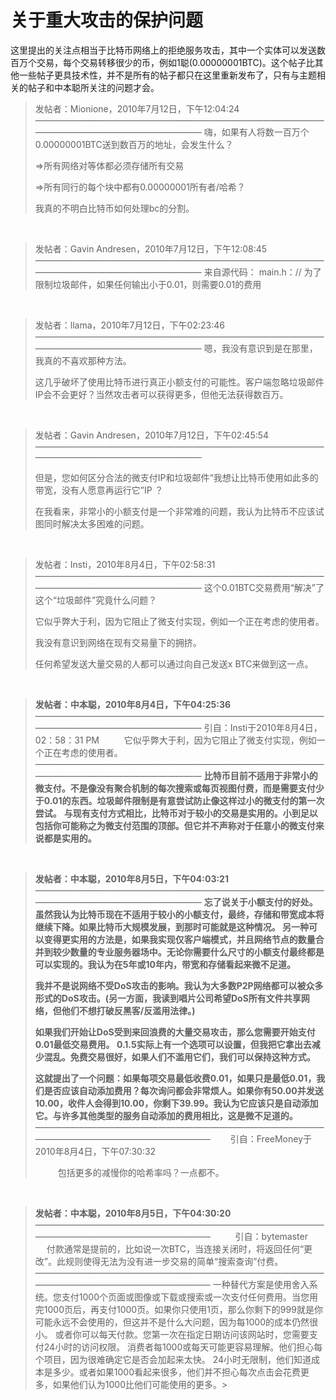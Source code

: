 # 关于重大攻击的保护问题

这里提出的关注点相当于比特币网络上的拒绝服务攻击，其中一个实体可以发送数百万个交易，每个交易转移很少的币，例如1聪(0.00000001BTC)。这个帖子比其他一些帖子更具技术性，并不是所有的帖子都只在这里重新发布了，只有与主题相关的帖子和中本聪所关注的问题才会。

> 发帖者：Mionione，2010年7月12日，下午12:04:24
> ————————————————————————————————————————————————————
> 嗨，如果有人将数一百万个0.00000001BTC送到数百万的地址，会发生什么？
>
> =>所有网络对等体都必须存储所有交易
>
> =>所有同行的每个块中都有0.00000001所有者/哈希？
>
> 我真的不明白比特币如何处理bc的分割。

<br />

>发帖者：Gavin Andresen，2010年7月12日，下午12:08:45
> ————————————————————————————————————————————————————
> 来自源代码：
> main.h：// 为了限制垃圾邮件，如果任何输出小于0.01，则需要0.01的费用

<br />

> 发帖者：llama，2010年7月12日，下午02:23:46
> ————————————————————————————————————————————————————
> 嗯，我没有意识到是在那里，我真的不喜欢那种方法。
> 
> 这几乎破坏了使用比特币进行真正小额支付的可能性。客户端忽略垃圾邮件IP会不会更好？当然攻击者可以获得更多，但他无法获得数百万。

<br />

> 发帖者：Gavin Andresen，2010年7月12日，下午02:45:54
> ————————————————————————————————————————————————————
> 
> 但是，您如何区分合法的微支付IP和垃圾邮件“我想让比特币使用如此多的带宽，没有人愿意再运行它”IP ？
>
> 在我看来，非常小的小额支付是一个非常难的问题，我认为比特币不应该试图同时解决太多困难的问题。

<br />

> 发帖者：Insti，2010年8月4日，下午02:58:31
> ————————————————————————————————————————————————————
> 这个0.01BTC交易费用“解决”了这个“垃圾邮件”究竟什么问题？
>
> 它似乎弊大于利，因为它阻止了微支付实现，例如一个正在考虑的使用者。
>
> 我没有意识到网络在现有交易量下的拥挤。
>
> 任何希望发送大量交易的人都可以通过向自己发送x BTC来做到这一点。

<br />

> **发帖者：中本聪，2010年8月4日，下午04:25:36**
> ————————————————————————————————————————————————————
> 引自：Insti于2010年8月4日，02：58：31 PM
> &emsp; &emsp; 它似乎弊大于利，因为它阻止了微支付实现，例如一个正在考虑的使用者。
> ————————————————————————————————————————————————————
> **比特币目前不适用于非常小的微支付。不是像没有聚合机制的每次搜索或每页视图付费，而是需要支付少于0.01的东西。垃圾邮件限制是有意尝试防止像这样过小的微支付的第一次尝试。**
> **与现有支付方式相比，比特币对于较小的交易是实用的。小到足以包括你可能称之为微支付范围的顶部。但它并不声称对于任意小的微支付来说都是实用的。**

<br />

> **发帖者：中本聪，2010年8月5日，下午04:03:21**
> ————————————————————————————————————————————————————
> **忘了说关于小额支付的好处。虽然我认为比特币现在不适用于较小的小额支付，最终，存储和带宽成本将继续下降。如果比特币大规模发展，到那时可能就是这种情况。 另一种可以变得更实用的方法是，如果我实现仅客户端模式，并且网络节点的数量合并到较少数量的专业服务器场中。无论你需要什么尺寸的小额支付最终都是可以实现的。我认为在5年或10年内，带宽和存储看起来微不足道。**
>
> **我并不是说网络不受DoS攻击的影响。我认为大多数P2P网络都可以被众多形式的DoS攻击。(另一方面，我读到唱片公司希望DoS所有文件共享网络，但他们不想打破反黑客/反滥用法律。)**
>
> **如果我们开始让DoS受到来回浪费的大量交易攻击，那么您需要开始支付0.01最低交易费用。 0.1.5实际上有一个选项可以设置，但我把它拿出去减少混乱。免费交易很好，如果人们不滥用它们，我们可以保持这种方式。**
>
> **这就提出了一个问题：如果每项交易最低收费0.01，如果只是最低0.01，我们是否应该自动添加费用？每次询问都会非常烦人。如果你有50.00并发送10.00，收件人会得到10.00，你剩下39.99。我认为它应该只是自动添加它。与许多其他类型的服务自动添加的费用相比，这是微不足道的。**
> —————————————————————————————————————————————————————
> &emsp;&emsp;引自：FreeMoney于2010年8月4日，下午07:30:32
>
> &emsp; &emsp; 包括更多的减慢你的哈希率吗？一点都不。

<br />

> **发帖者：中本聪，2010年8月5日，下午04:30:20**
> —————————————————————————————————————————————————————
> &emsp; &emsp; 引自：bytemaster
> &emsp; &emsp; 付款通常是提前的，比如说一次BTC，当连接关闭时，将返回任何“更改”。此规则使得无法为没有进一步交易的简单“搜索查询”付费。
> —————————————————————————————————————————————————————
一种替代方案是使用舍入系统。您支付1000个页面或图像或下载或搜索或一次支付任何费用。当您用完1000页后，再支付1000页。如果你只使用1页，那么你剩下的999就是你可能永远不会使用的，但这并不是什么大问题，因为每1000的成本仍然很小。
或者你可以每天付款。您第一次在指定日期访问该网站时，您需要支付24小时的访问权限。
消费者每1000或每天可能更容易理解。他们担心每个项目，因为很难确定它是否会加起来太快。 24小时无限制，他们知道成本是多少。或者如果1000看起来很多，他们并不担心每次点击会花费更多，如果他们认为1000比他们可能使用的更多。>
>
>
>









